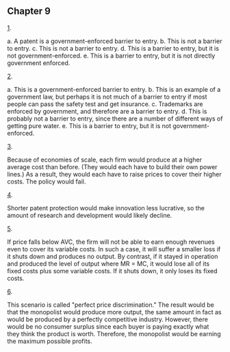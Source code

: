 ## Chapter 9

[1](http://openstax.org/books/principles-microeconomics-3e/pages/9-self-check-questions#fs-idp100806496).

a.  A patent is a government-enforced barrier to entry.
b.  This is not a barrier to entry.
c.  This is not a barrier to entry.
d.  This is a barrier to entry, but it is not government-enforced.
e.  This is a barrier to entry, but it is not directly government
    enforced.

[2](http://openstax.org/books/principles-microeconomics-3e/pages/9-self-check-questions#fs-idm13007456).

a.  This is a government-enforced barrier to entry.
b.  This is an example of a government law, but perhaps it is not much
    of a barrier to entry if most people can pass the safety test and
    get insurance.
c.  Trademarks are enforced by government, and therefore are a barrier
    to entry.
d.  This is probably not a barrier to entry, since there are a number of
    different ways of getting pure water.
e.  This is a barrier to entry, but it is not government-enforced.

[3](http://openstax.org/books/principles-microeconomics-3e/pages/9-self-check-questions#fs-idm2309808).

Because of economies of scale, each firm would produce at a higher
average cost than before. (They would each have to build their own power
lines.) As a result, they would each have to raise prices to cover their
higher costs. The policy would fail.

[4](http://openstax.org/books/principles-microeconomics-3e/pages/9-self-check-questions#fs-idp761744).

Shorter patent protection would make innovation less lucrative, so the
amount of research and development would likely decline.

[5](http://openstax.org/books/principles-microeconomics-3e/pages/9-self-check-questions#fs-idm156188544).

If price falls below AVC, the firm will not be able to earn enough
revenues even to cover its variable costs. In such a case, it will
suffer a smaller loss if it shuts down and produces no output. By
contrast, if it stayed in operation and produced the level of output
where MR = MC, it would lose all of its fixed costs plus some variable
costs. If it shuts down, it only loses its fixed costs.

[6](http://openstax.org/books/principles-microeconomics-3e/pages/9-self-check-questions#fs-idm138176688).

This scenario is called "perfect price discrimination." The result would
be that the monopolist would produce more output, the same amount in
fact as would be produced by a perfectly competitive industry. However,
there would be no consumer surplus since each buyer is paying exactly
what they think the product is worth. Therefore, the monopolist would be
earning the maximum possible profits.
